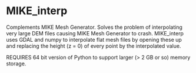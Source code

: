 # MIKE_interp

Complements MIKE Mesh Generator. Solves the problem of interpolating very large DEM files causing MIKE Mesh Generator to crash. MIKE_interp uses GDAL and numpy to interpolate flat mesh files by opening these up and replacing the height (z = 0) of every point by the interpolated value.

REQUIRES 64 bit version of Python to support larger (> 2 GB or so) memory storage.
